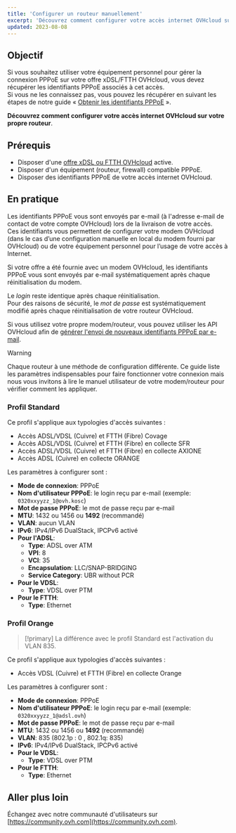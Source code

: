 ```yaml
---
title: 'Configurer un routeur manuellement'
excerpt: 'Découvrez comment configurer votre accès internet OVHcloud sur votre propre routeur'
updated: 2023-08-08
---
```


## Objectif

Si vous souhaitez utiliser votre équipement personnel pour gérer la connexion PPPoE sur votre offre xDSL/FTTH OVHcloud, vous devez récupérer les identifiants PPPoE associés à cet accès.<br>
Si vous ne les connaissez pas, vous pouvez les récupérer en suivant les étapes de notre guide « [Obtenir les identifiants PPPoE](/pages/web_cloud/email_and_collaborative_solutions/internet/internet_access/obtenir_id_ppp) ».

**Découvrez comment configurer votre accès internet OVHcloud sur votre propre routeur**.

## Prérequis

- Disposer d'une [offre xDSL ou FTTH OVHcloud](https://www.ovhtelecom.fr/offre-internet/) active.
- Disposer d'un équipement (routeur, firewall) compatible PPPoE.
- Disposer des identifiants PPPoE de votre accès internet OVHcloud.

## En pratique

Les identifiants PPPoE vous sont envoyés par e-mail (à l'adresse e-mail de contact de votre compte OVHcloud) lors de la livraison de votre accès.<br>
Ces identifiants vous permettent de configurer votre modem OVHcloud (dans le cas d’une configuration manuelle en local du modem fourni par OVHcloud) ou de votre équipement personnel pour l’usage de votre accès à Internet.

Si votre offre a été fournie avec un modem OVHcloud, les identifiants PPPoE vous sont envoyés par e-mail systématiquement après chaque réinitialisation du modem.

Le *login* reste identique après chaque réinitialisation.<br>
Pour des raisons de sécurité, le *mot de passe* est systématiquement modifié après chaque réinitialisation de votre routeur OVHcloud.

Si vous utilisez votre propre modem/routeur, vous pouvez utiliser les API OVHcloud afin de [générer l'envoi de nouveaux identifiants PPPoE par e-mail](/pages/web_cloud/email_and_collaborative_solutions/internet/internet_access/obtenir_id_ppp).

> [!warning]
>
> Chaque routeur à une méthode de configuration différente.
> Ce guide liste les paramètres indispensables pour faire fonctionner votre connexion mais nous vous invitons à lire le manuel utilisateur de votre modem/routeur pour vérifier comment les appliquer.
>

### Profil Standard

Ce profil s'applique aux typologies d'accès suivantes :

- Accès ADSL/VDSL (Cuivre) et FTTH (Fibre) Covage
- Accès ADSL/VDSL (Cuivre) et FTTH (Fibre) en collecte SFR
- Accès ADSL/VDSL (Cuivre) et FTTH (Fibre) en collecte AXIONE
- Accès ADSL (Cuivre) en collecte ORANGE

Les paramètres à configurer sont :

- **Mode de connexion**: PPPoE
- **Nom d'utilisateur PPPoE**: le login reçu par e-mail (exemple: `0320xxyyzz_1@ovh.kosc`)
- **Mot de passe PPPoE**: le mot de passe reçu par e-mail
- **MTU**: 1432 ou 1456 ou **1492** (recommandé)
- **VLAN**: aucun VLAN
- **IPv6**: IPv4/IPv6 DualStack, IPCPv6 activé
- **Pour l'ADSL**:
    - **Type**: ADSL over ATM
    - **VPI**: 8
    - **VCI**: 35
    - **Encapsulation**: LLC/SNAP-BRIDGING
    - **Service Category**: UBR without PCR
- **Pour le VDSL**:
    - **Type**: VDSL over PTM
- **Pour le FTTH**:
    - **Type**: Ethernet

### Profil Orange

> [!primary]
> La différence avec le profil Standard est l'activation du VLAN 835.
>

Ce profil s'applique aux typologies d'accès suivantes :

- Accès VDSL (Cuivre) et FTTH (Fibre) en collecte Orange

Les paramètres à configurer sont :

- **Mode de connexion**: PPPoE
- **Nom d'utilisateur PPPoE**: le login reçu par e-mail (exemple: `0320xxyyzz_1@adsl.ovh`)
- **Mot de passe PPPoE**: le mot de passe reçu par e-mail
- **MTU**: 1432 ou 1456 ou **1492** (recommandé)
- **VLAN**: 835 (802.1p : 0 , 802.1q: 835)
- **IPv6**: IPv4/IPv6 DualStack, IPCPv6 activé
- **Pour le VDSL**:
    - **Type**: VDSL over PTM
- **Pour le FTTH**:
    - **Type**: Ethernet

## Aller plus loin

Échangez avec notre communauté d'utilisateurs sur [https://community.ovh.com](https://community.ovh.com).
